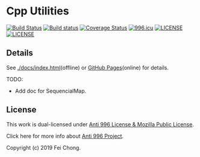 # Cpp Utilities
[![Build Status](https://travis-ci.org/ZgblKylin/Utilities.svg?branch=master)](https://travis-ci.org/ZgblKylin/Utilities)
[![Build status](https://ci.appveyor.com/api/projects/status/4k4cfqrp3o8ywq6d?svg=true)](https://ci.appveyor.com/project/ZgblKylin/Utilities)
[![Coverage Status](https://coveralls.io/repos/github/ZgblKylin/Utilities/badge.svg?branch=master)](https://coveralls.io/github/ZgblKylin/Utilities?branch=master)
[![996.icu](https://img.shields.io/badge/link-996.icu-red.svg)](https://996.icu)
[![LICENSE](https://img.shields.io/badge/license-MPL-green.svg)](https://www.mozilla.org/en-US/MPL/)
[![LICENSE](https://img.shields.io/badge/license-Anti%20996-blue.svg)](https://github.com/996icu/996.ICU/blob/master/LICENSE)

## Details
See [./docs/index.html](./docs/index.html)(offline) or [GitHub Pages](https://zgblkylin.github.io/Cpp-Utilities)(online) for details.

TODO: 
  - Add doc for SequencialMap.

## License
This work is dual-licensed under [Anti 996 License & Mozilla Public License](LICENSE).

Click here for more info about [Anti 996 Project](https://996.icu/#/en_US).

Copyright (c) 2019 Fei Chong.
